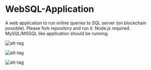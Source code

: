 # WebSQL-Application
A web application to run online queries to SQL server (on blockchain possible). Please fork repository and run it. Node.js required. MySQL/MSSQL like application should be running.

![alt-tag](https://raw.githubusercontent.com/SpawnTree/IPFS-SQL-Fork/master/Full-Version.JPG)

![alt-tag](https://raw.githubusercontent.com/SpawnTree/IPFS-SQL-Fork/master/Updated.JPG)

![alt-tag](https://raw.githubusercontent.com/SpawnTree/IPFS-SQL-Fork/master/result.JPG)

